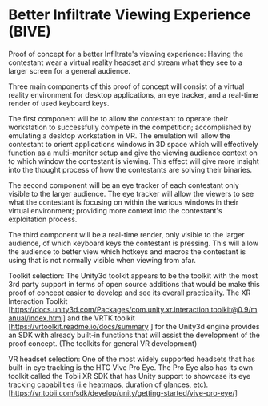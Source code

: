 # Better Infiltrate Viewing Experience (BIVE)
Proof of concept for a better Infiltrate's viewing experience: Having the contestant wear a virtual reality headset and stream what they see to a larger screen for a general audience.

Three main components of this proof of concept will consist of a virtual reality environment for desktop applications, an eye tracker, and a real-time render of used keyboard keys. 

The first component will be to allow the contestant to operate their workstation to successfully compete in the competition; accomplished by emulating a desktop workstation in VR. The emulation will allow the contestant to orient applications windows in 3D space which will effectively function as a multi-monitor setup and give the viewing audience context on to which window the contestant is viewing. This effect will give more insight into the thought process of how the contestants are solving their binaries.

The second component will be an eye tracker of each contestant only visible to the larger audience. The eye tracker will allow the viewers to see what the contestant is focusing on within the various windows in their virtual environment; providing more context into the contestant's exploitation process.

The third component will be a real-time render, only visible to the larger audience, of which keyboard keys the contestant is pressing. This will allow the audience to better view which hotkeys and macros the contestant is using that is not normally visible when viewing from afar.

Toolkit selection: The Unity3d toolkit appears to be the toolkit with the most 3rd party support in terms of open source additions that would be make this proof of concept easier to develop and see its overall practicality. The XR Interaction Toolkit [https://docs.unity3d.com/Packages/com.unity.xr.interaction.toolkit@0.9/manual/index.html] and the VRTK toolkit [https://vrtoolkit.readme.io/docs/summary ] for the Unity3d engine provides an SDK with already built-in functions that will assist the development of the proof concept. (The toolkits for general VR development)

VR headset selection: One of the most widely supported headsets that has built-in eye tracking is the HTC Vive Pro Eye. The Pro Eye also has its own toolkit called the Tobii XR SDK that has Unity support to showcase its eye tracking capabilities (i.e heatmaps, duration of glances, etc). [https://vr.tobii.com/sdk/develop/unity/getting-started/vive-pro-eye/]
